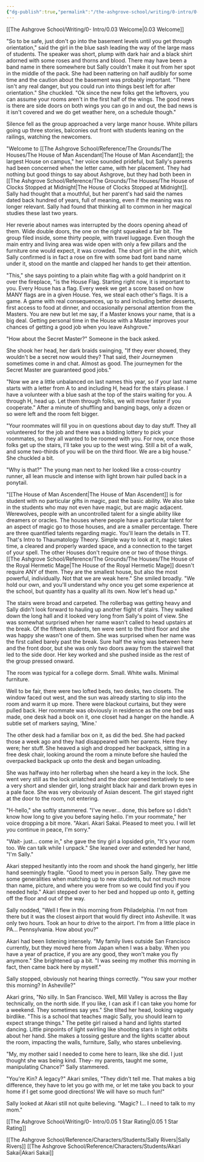 ```yaml
---
{"dg-publish":true,"permalink":"/the-ashgrove-school/writing/0-intro/0-04-welcome-to-your-house/"}
---
```


[[The Ashgrove School/Writing/0- Intro/0.03 Welcome\|0.03 Welcome]]

"So to be safe, just don't go into the basement levels until you get through orientation," said the girl in the blue sash leading the way of the large mass of students. The speaker was short, plump with dark hair and a black shirt adorned with some roses and thorns and blood. There may have been a band name in there somewhere but Sally couldn't make it out from her spot in the middle of the pack. She had been nattering on half audibly for some time and the caution about the basement was probably important. "There isn't any real danger, but you could run into things best left for after orientation." She chuckled. "Ok since the new folks get the leftovers, you can assume your rooms aren't in the first half of the wings. The good news is there are side doors on both wings you can go in and out, the bad news is it isn't covered and we do get weather here, on a schedule though."

Silence fell as the group approached a very large manor house. White pillars going up three stories, balconies out front with students leaning on the railings, watching the newcomers. 

"Welcome to [[The Ashgrove School/Reference/The Grounds/The Houses/The House of Man Ascendant\|The House of Man Ascendant]]; the largest House on campus," her voice sounded prideful, but Sally's parents had been concerned when the letter came, with her placement. They had nothing but good things to say about Ashgrove, but they had both been in [[The Ashgrove School/Reference/The Grounds/The Houses/The House of Clocks Stopped at Midnight\|The House of Clocks Stopped at Midnight]]. Sally had thought that a mouthful, but her parent's had said the names dated back hundred of years, full of meaning, even if the meaning was no longer relevant. Sally had found that thinking all to common in her magical studies these last two years. 

Her reverie about names was interrupted by the doors opening ahead of them. Wide double doors, the one on the right squeaked a fair bit. The group filed inside, some thirty people, with travel luggage. Even though the main entry and living area was wide open with only a few pillars and the furniture one would expect, it was crowded. The short girl in the shirt, which Sally confirmed is in fact a rose on fire with some bad font band name under it, stood on the mantle and clapped her hands to get their attention. 

"This," she says pointing to a plain white flag with a gold handprint on it over the fireplace, "is the House Flag. Starting right now, it is important to you. Every House has a flag. Every week we get a score based on how MANY flags are in a given House. Yes, we steal each other's flags. It is a game. A game with real consequences, up to and including better desserts, first access to food at dinner, and occasionally personal attention from the Masters. You are new but let me say, if a Master knows your name, that is a big deal. Getting personal time in the House with a Master improves your chances of getting a good job when you leave Ashgrove."

"How about the Secret Master?" Someone in the back asked. 

She shook her head, her dark braids swinging, "If they ever showed, they wouldn't be a secret now would they? That said, their Journeymen sometimes come in and chat. Almost as good. The journeymen for the Secret Master are guaranteed good jobs."

"Now we are a little unbalanced on last names this year, so if your last name starts with a letter from A to and including H, head for the stairs please. I have a volunteer with a blue sash at the top of the stairs waiting for you. A through H, head up. Let them through folks, we will move faster if you cooperate." After a minute of shuffling and banging bags, only a dozen or so were left and the room felt bigger. 

"Your roommates will fill you in on questions about day to day stuff. They all volunteered for the job and there was a bidding lottery to pick your roommates, so they all wanted to be roomed with you. For now, once those folks get up the stairs, I'll take you up to the west wing. Still a bit of a walk, and some two-thirds of you will be on the third floor. We are a big house." She chuckled a bit.

"Why is that?" The young man next to her looked like a cross-country runner, all lean muscle and intense with light brown hair pulled back in a ponytail.

"[[The House of Man Ascendent\|The House of Man Ascendent]] is for student with no particular gifts in magic, past the basic ability. We also take in the students who may not even have magic, but are magic adjacent. Werewolves, people with an uncontrolled talent for a single ability like dreamers or oracles. The houses where people have a particular talent for an aspect of magic go to those houses, and are a smaller percentage. There are three quantified talents regarding magic. You'll learn the details in TT. That's Intro to Thaumatology Theory. Simple way to look at it, magic takes time, a cleared and properly warded space, and a connection to the target of your spell. The other Houses don't require one or two of those things. [[The Ashgrove School/Reference/The Grounds/The Houses/The House of the Royal Hermetic Mage\|The House of the Royal Hermetic Mage]] doesn't require ANY of them. They are the smallest house, but also the most powerful, individually. Not that we are weak here." She smiled broadly. "We hold our own, and you'll understand why once you get some experience at the school, but quantity has a quality all its own. Now let's head up."

The stairs were broad and carpeted. The rollerbag was getting heavy and Sally didn't look forward to hauling up another flight of stairs. They walked down the long hall and it looked very long from Sally's point of view. She was somewhat surprised when her name wasn't called to head upstairs at the break. Of the fifteen students, ten were sent to the third floor and she was happy she wasn't one of them. She was surprised when her name was the first called barely past the break. Sure half the wing was between here and the front door, but she was only two doors away from the stairwell that led to the side door. Her key worked and she pushed inside as the rest of the group pressed onward.

The room was typical for a college dorm. Small. White walls. Minimal furniture.

Well to be fair, there were two lofted beds, two desks, two closets. The window faced out west, and the sun was already starting to slip into the room and warm it up more. There were blackout curtains, but they were pulled back. Her roommate was obviously in residence as the one bed was made, one desk had a book on it, one closet had a hanger on the handle. A subtle set of markers saying, 'Mine.'

The other desk had a familiar box on it, as did the bed. She had packed those a week ago and they had disappeared with her parents. Here they were; her stuff. She heaved a sigh and dropped her backpack, sitting in a free desk chair, looking around the room a minute before she hauled the overpacked backpack up onto the desk and began unloading. 

She was halfway into her rollerbag when she heard a key in the lock. She went very still as the lock unlatched and the door opened tentatively to see a very short and slender girl, long straight black hair and dark brown eyes in a pale face.  She was very obviously of Asian descent. The girl stayed right at the door to the room, not entering. 

"H-hello," she softly stammered. "I've never... done, this before so I didn't know how long to give you before saying hello. I'm your roommate," her voice dropping a bit more. "Akari. Akari Sakai. Pleased to meet you. I will let you continue in peace, I'm sorry."

"Wait- just... come in," she gave the tiny girl a lopsided grin, "It's your room too. We can talk while I unpack." She leaned over and extended her hand, "I'm Sally."

Akari stepped hesitantly into the room and shook the hand gingerly, her little hand seemingly fragile. "Good to meet you in person Sally. They gave me some generalities when matching up to new students, but not much more than name, picture, and where you were from so we could find you if you needed help." Akari stepped over to her bed and hopped up onto it, getting off the floor and out of the way. 

Sally nodded, "Well I flew in this morning from Philadelphia. I'm not from there but it was the closest airport that would fly direct into Asheville. It was only two hours. Took an hour to drive to the airport. I'm from a little place in PA... Pennsylvania. How about you?"

Akari had been listening intensely. "My family lives outside San Francisco currently, but they moved here from Japan when I was a baby. When you have a year of practice, if you are any good, they won't make you fly anymore." She brightened up a bit. "I was seeing my mother this morning in fact, then came back here by myself." 

Sally stopped, obviously not hearing things correctly. "You saw your mother this morning? In Asheville?"

Akari grins, "No silly. In San Francisco. Well, Mill Valley is across the Bay technically, on the north side. If you like, I can ask if I can take you home for a weekend. They sometimes say yes." She tilted her head, looking vaguely birdlike. "This is a school that teaches magic Sally, you should learn to expect strange things." The petite girl raised a hand and lights started dancing. Little pinpoints of light swirling like shooting stars in tight orbits about her hand. She makes a tossing gesture and the lights scatter about the room, impacting the walls, furniture, Sally, who stares unbelieving. 

"My, my mother said I needed to come here to learn, like she did. I just thought she was being kind. They- my parents, taught me some, manipulating Chance?" Sally stammered.

"You're Kin? A legacy?" Akari smiles, "They didn't tell me. That makes a big difference, they have to let you go with me, or let me take you back to your home if I get some good directions! We will have so much fun!"

Sally looked at Akari still not quite believing. "Magic? I... I need to talk to my mom."

[[The Ashgrove School/Writing/0- Intro/0.05 1 Star Rating\|0.05 1 Star Rating]]

[[The Ashgrove School/Reference/Characters/Students/Sally Rivers\|Sally Rivers]]
[[The Ashgrove School/Reference/Characters/Students/Akari Sakai\|Akari Sakai]]

